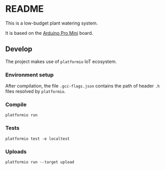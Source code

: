# README

This is a low-budget plant watering system.

It is based on the [Arduino Pro Mini](https://www.arduino.cc/en/Main/ArduinoBoardProMini) board.

## Develop

The project makes use of `platformio` IoT ecosystem.

### Environment setup

After compilation, the file `.gcc-flags.json` contains the path of header `.h` files resolved by `platformio`.

### Compile

```
platformio run
```

### Tests

```
platformio test -e localtest
```

### Uploads

```
platformio run --target upload
```
